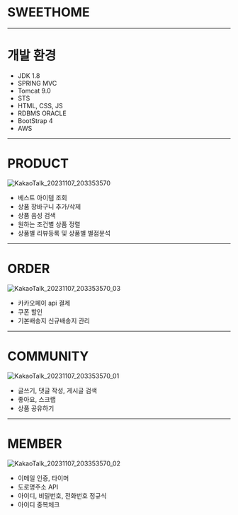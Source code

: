 # SWEETHOME
---
# 개발 환경
* JDK 1.8
* SPRING MVC
* Tomcat 9.0
* STS
* HTML, CSS, JS
* RDBMS ORACLE
* BootStrap 4<br>
* AWS
---
# PRODUCT
![KakaoTalk_20231107_203353570](https://github.com/j22wd1603/sweethome/assets/131651560/272998f4-ea51-4ca4-a6f3-f910ea6dcda0)
- 베스트 아이템 조회
- 상품 장바구니 추가/삭제
- 상품 음성 검색 
- 원하는 조건별 상품 정렬
- 상품별 리뷰등록 및 상품별 별점분석
---
# ORDER
![KakaoTalk_20231107_203353570_03](https://github.com/j22wd1603/sweethome/assets/131651560/bcb97de0-f875-43cb-951a-bf6108b9b3ff)
- 카카오페이 api 결제
- 쿠폰 할인
- 기본배송지 신규배송지 관리
---
# COMMUNITY
![KakaoTalk_20231107_203353570_01](https://github.com/j22wd1603/sweethome/assets/131651560/276c4416-f047-4d04-a6bd-c097978c4f30)
- 글쓰기, 댓글 작성, 게시글 검색
- 좋아요, 스크랩
- 상품 공유하기
---
# MEMBER
![KakaoTalk_20231107_203353570_02](https://github.com/j22wd1603/sweethome/assets/131651560/b3f7380c-867c-421f-9e91-a9bbefeac6be)
- 이메일 인증, 타이머
- 도로명주소 API
- 아이디, 비밀번호, 전화번호 정규식
- 아이디 중복체크
